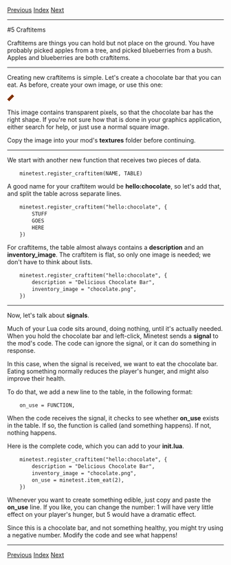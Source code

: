 [Previous](ch04.html) [Index](index.html) [Next](ch06.html)

---

#5 Craftitems

Craftitems are things you can hold but not place on the ground. You have probably picked apples from a tree, and picked blueberries from a bush. Apples and blueberries are both craftitems.

---

Creating new craftitems is simple. Let's create a chocolate bar that you can eat. As before, create your own image, or use this one:

![Chocolate bar](img/ch05/chocolate.png)

This image contains transparent pixels, so that the chocolate bar has the right shape. If you're not sure how that is done in your graphics application, either search for help, or just use a normal square image.

Copy the image into your mod's **textures** folder before continuing.

---

We start with another new function that receives two pieces of data.

        minetest.register_craftitem(NAME, TABLE)

A good name for your craftitem would be **hello:chocolate**, so let's add that, and split the table across separate lines.

        minetest.register_craftitem("hello:chocolate", {
            STUFF
            GOES
            HERE
        })

For craftitems, the table almost always contains a **description** and an **inventory_image**. The craftitem is flat, so only one image is needed; we don't have to think about lists.

        minetest.register_craftitem("hello:chocolate", {
            description = "Delicious Chocolate Bar",
            inventory_image = "chocolate.png",
        })

---

Now, let's talk about **signals**.

Much of your Lua code sits around, doing nothing, until it's actually needed. When you hold the chocolate bar and left-click, Minetest sends a **signal** to the mod's code. The code can ignore the signal, or it can do something in response.

In this case, when the signal is received, we want to eat the chocolate bar. Eating something normally reduces the player's hunger, and might also improve their health.

To do that, we add a new line to the table, in the following format:

        on_use = FUNCTION,

When the code receives the signal, it checks to see whether **on_use** exists in the table. If so, the function is called (and something happens). If not, nothing happens.

Here is the complete code, which you can add to your **init.lua**.

        minetest.register_craftitem("hello:chocolate", {
            description = "Delicious Chocolate Bar",
            inventory_image = "chocolate.png",
            on_use = minetest.item_eat(2),
        })

Whenever you want to create something edible, just copy and paste the **on_use** line. If you like, you can change the number: 1 will have very little effect on your player's hunger, but 5 would have a dramatic effect.

Since this is a chocolate bar, and not something healthy, you might try using a negative number. Modify the code and see what happens!

---

[Previous](ch04.html) [Index](index.html) [Next](ch06.html)
